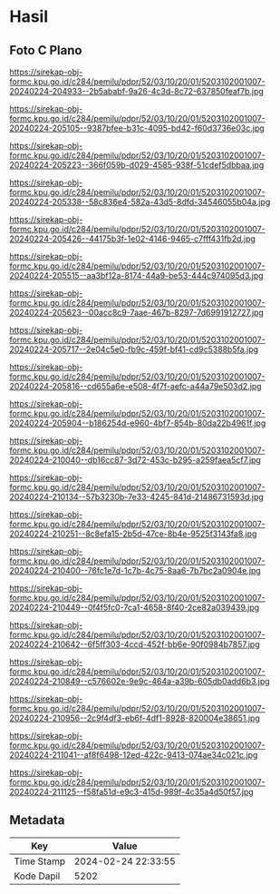 # Hasil

## Foto C Plano

https://sirekap-obj-formc.kpu.go.id/c284/pemilu/pdpr/52/03/10/20/01/5203102001007-20240224-204933--2b5ababf-9a26-4c3d-8c72-637850feaf7b.jpg

https://sirekap-obj-formc.kpu.go.id/c284/pemilu/pdpr/52/03/10/20/01/5203102001007-20240224-205105--9387bfee-b31c-4095-bd42-f60d3736e03c.jpg

https://sirekap-obj-formc.kpu.go.id/c284/pemilu/pdpr/52/03/10/20/01/5203102001007-20240224-205223--366f059b-d029-4585-938f-51cdef5dbbaa.jpg

https://sirekap-obj-formc.kpu.go.id/c284/pemilu/pdpr/52/03/10/20/01/5203102001007-20240224-205338--58c836e4-582a-43d5-8dfd-34546055b04a.jpg

https://sirekap-obj-formc.kpu.go.id/c284/pemilu/pdpr/52/03/10/20/01/5203102001007-20240224-205426--44175b3f-1e02-4146-9465-c7fff431fb2d.jpg

https://sirekap-obj-formc.kpu.go.id/c284/pemilu/pdpr/52/03/10/20/01/5203102001007-20240224-205515--aa3bf12a-8174-44a9-be53-444c974095d3.jpg

https://sirekap-obj-formc.kpu.go.id/c284/pemilu/pdpr/52/03/10/20/01/5203102001007-20240224-205623--00acc8c9-7aae-467b-8297-7d6991912727.jpg

https://sirekap-obj-formc.kpu.go.id/c284/pemilu/pdpr/52/03/10/20/01/5203102001007-20240224-205717--2e04c5e0-fb9c-459f-bf41-cd9c5388b5fa.jpg

https://sirekap-obj-formc.kpu.go.id/c284/pemilu/pdpr/52/03/10/20/01/5203102001007-20240224-205816--cd655a6e-e508-4f7f-aefc-a44a79e503d2.jpg

https://sirekap-obj-formc.kpu.go.id/c284/pemilu/pdpr/52/03/10/20/01/5203102001007-20240224-205904--b186254d-e960-4bf7-854b-80da22b4961f.jpg

https://sirekap-obj-formc.kpu.go.id/c284/pemilu/pdpr/52/03/10/20/01/5203102001007-20240224-210040--db16cc87-3d72-453c-b295-a259faea5cf7.jpg

https://sirekap-obj-formc.kpu.go.id/c284/pemilu/pdpr/52/03/10/20/01/5203102001007-20240224-210134--57b3230b-7e33-4245-841d-21486731593d.jpg

https://sirekap-obj-formc.kpu.go.id/c284/pemilu/pdpr/52/03/10/20/01/5203102001007-20240224-210251--8c8efa15-2b5d-47ce-8b4e-9525f3143fa8.jpg

https://sirekap-obj-formc.kpu.go.id/c284/pemilu/pdpr/52/03/10/20/01/5203102001007-20240224-210400--76fc1e7d-1c7b-4c75-8aa6-7b7bc2a0904e.jpg

https://sirekap-obj-formc.kpu.go.id/c284/pemilu/pdpr/52/03/10/20/01/5203102001007-20240224-210449--0f4f5fc0-7ca1-4658-8f40-2ce82a039439.jpg

https://sirekap-obj-formc.kpu.go.id/c284/pemilu/pdpr/52/03/10/20/01/5203102001007-20240224-210642--6f5ff303-4ccd-452f-bb6e-90f0984b7857.jpg

https://sirekap-obj-formc.kpu.go.id/c284/pemilu/pdpr/52/03/10/20/01/5203102001007-20240224-210849--c576602e-9e9c-464a-a39b-605db0add6b3.jpg

https://sirekap-obj-formc.kpu.go.id/c284/pemilu/pdpr/52/03/10/20/01/5203102001007-20240224-210956--2c9f4df3-eb6f-4df1-8928-820004e38651.jpg

https://sirekap-obj-formc.kpu.go.id/c284/pemilu/pdpr/52/03/10/20/01/5203102001007-20240224-211041--af8f6498-12ed-422c-9413-074ae34c021c.jpg

https://sirekap-obj-formc.kpu.go.id/c284/pemilu/pdpr/52/03/10/20/01/5203102001007-20240224-211125--f58fa51d-e9c3-415d-989f-4c35a4d50f57.jpg


## Metadata

| Key        | Value               |
| ---------- | ------------------- |
| Time Stamp | 2024-02-24 22:33:55 |
| Kode Dapil | 5202                |



